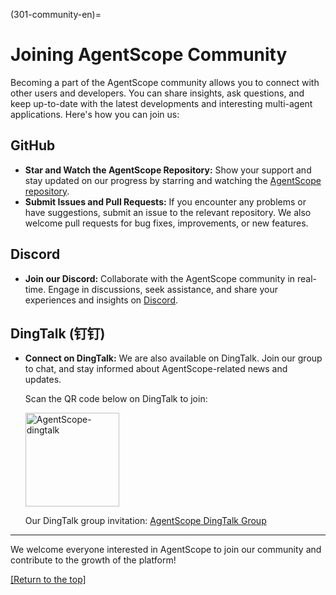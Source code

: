 (301-community-en)=

# Joining AgentScope Community

Becoming a part of the AgentScope community allows you to connect with other users and developers. You can share insights, ask questions, and keep up-to-date with the latest developments and interesting multi-agent applications. Here's how you can join us:

## GitHub

- **Star and Watch the AgentScope Repository:** Show your support and stay updated on our progress by starring and watching the [AgentScope repository](https://github.com/modelscope/agentscope).
- **Submit Issues and Pull Requests:** If you encounter any problems or have suggestions, submit an issue to the relevant repository. We also welcome pull requests for bug fixes, improvements, or new features.

## Discord

- **Join our Discord:** Collaborate with the AgentScope community in real-time. Engage in discussions, seek assistance, and share your experiences and insights on [Discord](https://discord.gg/eYMpfnkG8h).

## DingTalk (钉钉)

- **Connect on DingTalk:** We are also available on DingTalk. Join our group to chat, and stay informed about AgentScope-related news and updates.

  Scan the QR code below on DingTalk to join:

  <img width="150" src="https://img.alicdn.com/imgextra/i2/O1CN01tuJ5971OmAqNg9cOw_!!6000000001747-0-tps-444-460.jpg" alt="AgentScope-dingtalk">

  Our DingTalk group invitation: [AgentScope DingTalk Group](https://qr.dingtalk.com/action/joingroup?code=v1,k1,20IUyRX5XZQ2vWjKDsjvI9dhcXjGZi3bq1pFfDZINCM=&_dt_no_comment=1&origin=11)

---

We welcome everyone interested in AgentScope to join our community and contribute to the growth of the platform!

[[Return to the top]](#301-community-en)
